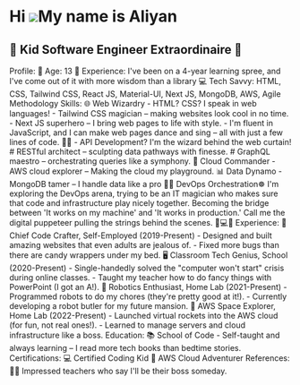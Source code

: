 Hi ![](https://user-images.githubusercontent.com/18350557/176309783-0785949b-9127-417c-8b55-ab5a4333674e.gif)My name is Aliyan
==============================================================================================================================

🚀 Kid Software Engineer Extraordinaire 🚀
------------------------------------------

Profile: 🧒 Age: 13 🌟 Experience: I've been on a 4-year learning spree, and I've come out of it with more wisdom than a library 💻 Tech Savvy: HTML, CSS, Tailwind CSS, React JS, Material-UI, Next JS, MongoDB, AWS, Agile Methodology Skills: 🌐 Web Wizardry - HTML? CSS? I speak in web languages! - Tailwind CSS magician – making websites look cool in no time. - Next JS superhero – I bring web pages to life with style. - I'm fluent in JavaScript, and I can make web pages dance and sing – all with just a few lines of code. 💃🎶 - API Development? I'm the wizard behind the web curtain! # RESTful architect – sculpting data pathways with finesse. # GraphQL maestro – orchestrating queries like a symphony. 🚀 Cloud Commander - AWS cloud explorer – Making the cloud my playground. 📊 Data Dynamo - MongoDB tamer – I handle data like a pro 🧑‍🚒 DevOps Orchestration☸ I'm exploring the DevOps arena, trying to be an IT magician who makes sure that code and infrastructure play nicely together. Becoming the bridge between 'It works on my machine' and 'It works in production.' Call me the digital puppeteer pulling the strings behind the scenes. 🎩💻🚀 Experience: 📢 Chief Code Crafter, Self-Employed (2019-Present) - Designed and built amazing websites that even adults are jealous of. - Fixed more bugs than there are candy wrappers under my bed. 🖥️ Classroom Tech Genius, School (2020-Present) - Single-handedly solved the "computer won't start" crisis during online classes. - Taught my teacher how to do fancy things with PowerPoint (I got an A!). 🤖 Robotics Enthusiast, Home Lab (2021-Present) - Programmed robots to do my chores (they're pretty good at it!). - Currently developing a robot butler for my future mansion. 🚀 AWS Space Explorer, Home Lab (2022-Present) - Launched virtual rockets into the AWS cloud (for fun, not real ones!). - Learned to manage servers and cloud infrastructure like a boss. Education: 📚 School of Code - Self-taught and always learning – I read more tech books than bedtime stories. Certifications: 💻 Certified Coding Kid 🚀 AWS Cloud Adventurer References: 👩‍🏫 Impressed teachers who say I'll be their boss someday.
